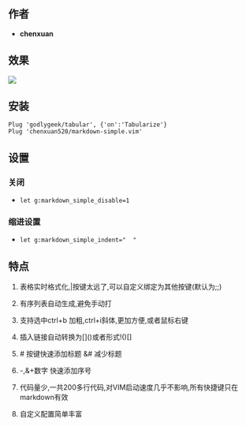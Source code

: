 ## 作者

- **chenxuan**

## 效果

![](https://pic1.zhimg.com/v2-0d3587b7a0a949b2a9bde6d36fae9a00_b.webp)

## 安装

```
Plug 'godlygeek/tabular', {'on':'Tabularize'}
Plug 'chenxuan520/markdown-simple.vim'
```

## 设置

### 关闭

- `let g:markdown_simple_disable=1`

### 缩进设置

- `let g:markdown_simple_indent="  "`

## 特点

1. 表格实时格式化,|按键太远了,可以自定义绑定为其他按键(默认为;;)

2. 有序列表自动生成,避免手动打

3. 支持选中ctrl+b 加粗,ctrl+i斜体,更加方便,或者鼠标右键

4. 插入链接自动转换为\[]()或者形式\!()[]

5. \# 按键快速添加标题 &# 减少标题

6. \-,&+数字 快速添加序号

7. 代码量少,一共200多行代码,对VIM启动速度几乎不影响,所有快捷键只在markdown有效

8. 自定义配置简单丰富
